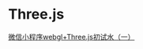 # Three.js

[微信小程序webgl+Three.js初试水（一）](https://www.cxyzjd.com/article/sinat_33342614/99889762)




